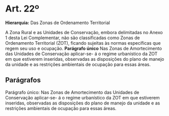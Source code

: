 # Art. 22º

**Hierarquia:** Das Zonas de Ordenamento Territorial

A Zona Rural e as Unidades de Conservação, embora delimitadas no Anexo 1 desta Lei Complementar, não são classificadas como Zonas de Ordenamento Territorial (ZOT), ficando sujeitas às normas específicas que regem seu uso e ocupação.
**Parágrafo único** Nas Zonas de Amortecimento das Unidades de Conservação aplicar-se- á o regime urbanístico da ZOT em que estiverem inseridas, observadas as disposições do plano de manejo da unidade e as restrições ambientais de ocupação para essas áreas.

## Parágrafos
Parágrafo único: Nas Zonas de Amortecimento das Unidades de Conservação aplicar-se- á o regime urbanístico da ZOT em que estiverem inseridas, observadas as disposições do plano de manejo da unidade e as restrições ambientais de ocupação para essas áreas.




